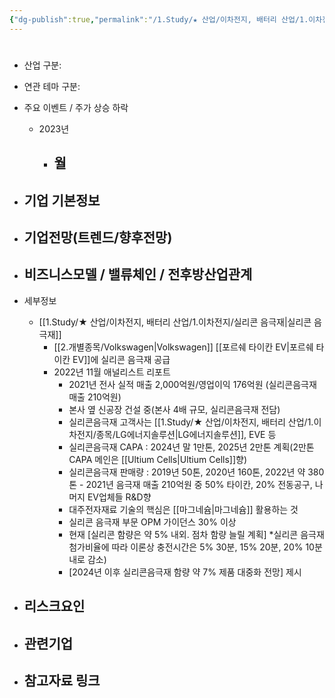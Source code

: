 ```yaml
---
{"dg-publish":true,"permalink":"/1.Study/★ 산업/이차전지, 배터리 산업/1.이차전지/종목/대주전자재료/","created":"2024-11-20T21:02:27.571+09:00","updated":"2025-06-03T20:07:21.274+09:00"}
---
```


#

- 산업 구분:


- 연관 테마 구분: 



- 주요 이벤트  /  주가 상승 하락
	- 2023년
		- 월
			- 




- 기업 기본정보
	- 





 - 기업전망(트렌드/향후전망)
	- 





- 비즈니스모델 / 밸류체인 / 전후방산업관계
	- 





- 세부정보
	- [[1.Study/★ 산업/이차전지, 배터리 산업/1.이차전지/실리콘 음극재\|실리콘 음극재]]
		- [[2.개별종목/Volkswagen\|Volkswagen]] [[포르쉐 타이칸 EV\|포르쉐 타이칸 EV]]에 실리콘 음극재 공급
		- 2022년 11월 애널리스트 리포트
			- 2021년 전사 실적 매출 2,000억원/영업이익 176억원 (실리콘음극재 매출 210억원) 
			- 본사 옆 신공장 건설 중(본사 4배 규모, 실리콘음극재 전담) 
			- 실리콘음극재 고객사는 [[1.Study/★ 산업/이차전지, 배터리 산업/1.이차전지/종목/LG에너지솔루션\|LG에너지솔루션]], EVE 등 
			- 실리콘음극재 CAPA : 2024년 말 1만톤, 2025년 2만톤 계획(2만톤 CAPA 메인은 [[Ultium Cells\|Ultium Cells]]향) 
			- 실리콘음극재 판매량 : 2019년 50톤, 2020년 160톤, 2022년 약 380톤 - 2021년 음극재 매출 210억원 중 50% 타이칸, 20% 전동공구, 나머지 EV업체들 R&D향 
			- 대주전자재료 기술의 핵심은 [[마그네슘\|마그네슘]] 활용하는 것 
			- 실리콘 음극재 부문 OPM 가이던스 30% 이상 
			- 현재 [실리콘 함량은 약 5% 내외. 점차 함량 늘릴 계획]
				*실리콘 음극재 첨가비율에 따라 이론상 충전시간은 5% 30분, 15% 20분, 20% 10분 내로 감소) 
			- [2024년 이후 실리콘음극재 함량 약 7% 제품 대중화 전망] 제시





- 리스크요인
	- 





- 관련기업
	- 




- 참고자료 링크
	- 